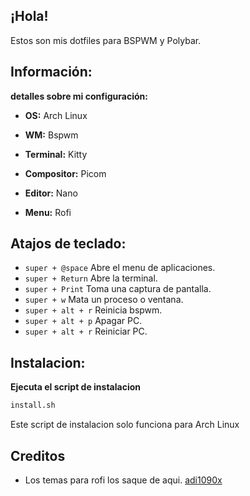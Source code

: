 ## ¡Hola!
Estos son mis dotfiles para BSPWM y Polybar.

## Información:
**detalles sobre mi configuración:**

* **OS:**  Arch Linux

* **WM:**  Bspwm

* **Terminal:** Kitty

* **Compositor:** Picom

* **Editor:** Nano

* **Menu:** Rofi

## Atajos de teclado:

- <code>super + @space</code> Abre el menu de aplicaciones.
- <code>super + Return</code> Abre la terminal.
- <code>super + Print</code> Toma una captura de pantalla.
- <code>super + w</code> Mata un proceso o ventana.
- <code>super + alt + r</code> Reinicia bspwm.
- <code>super + alt + p</code> Apagar PC.
- <code>super + alt + r</code> Reiniciar PC.

## Instalacion:

<b>Ejecuta el script de instalacion</b>

```sh
install.sh
```
Este script de instalacion solo funciona para Arch Linux

## Creditos

* Los temas para rofi los saque de aqui.
[adi1090x](https://github.com/adi1090x/widgets)
